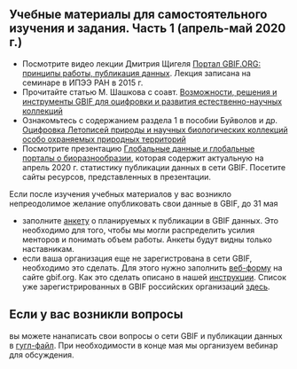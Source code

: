 ## Учебные материалы для самостоятельного изучения и задания.  Часть 1 (апрель-май 2020 г.)

* Посмотрите видео лекции Дмитрия Щигеля [Портал GBIF.ORG: принципы работы, публикация данных](https://vimeo.com/151293453). 
Лекция записана на семинаре в ИПЭЭ РАН в 2015 г.
* Прочитайте статью М. Шашкова с соавт.  [Возможности, решения и инструменты GBIF для оцифровки и развития естественно-научных коллекций](http://gbif.ru/files/papers/Shashkov_et_al_2018.pdf)
* Ознакомьтесь с содержанием раздела 1 в пособии Буйволов и др.   [Оцифровка Летописей природы и научных биологических коллекций особо охраняемых природных территорий](https://pt-zapovednik.ru/wp-content/uploads/2019/11/GBIF-CookBOOK-for-protected-areas-Ver-1.0.pdf)
* Посмотрите презентацию [Глобальные данные и глобальные порталы о биоразнообразии](http://gbif.ru/files/presentations/2020_Ekaterinburg_Presentation1.pdf), которая содержит актуальную на апрель 2020 г. статистику публикации данных в сети GBIF. Посетите сайты ресурсов, представленных в презентации.

Если после изучения учебных материалов у вас возникло непреодолимое желание опубликовать свои данные в GBIF, до 31 мая 

* заполните [анкету](https://docs.google.com/forms/d/e/1FAIpQLScbUWv1Mgqy8hgBouAbiDUzqR0uTMtikM9cj3mBmWgoeU8DhA/viewform)  о планируемых к публикации в GBIF данных. Это необходимо для того, чтобы мы могли распределить усилия менторов и понимать объем работы. Анкеты будут видны только наставникам.
* если ваша организация еще не зарегистрована в сети GBIF, необходимо это сделать. Для этого нужно заполнить [веб-форму](https://www.gbif.org/become-a-publisher) на сайте gbif.org. Как это сделать описано в нашей [инструкции](http://gbif.ru/files/manuals/GBIF_endorsement.pdf). Список уже зарегистрированных в GBIF российских организаций [здесь](https://www.gbif.org/publisher/search?country=RU).

## Если у вас возникли вопросы
вы можете нанаписать свои вопросы о сети GBIF и публикации данных в [гугл-файл](https://docs.google.com/document/d/1ag6MBrU5p_3nfcPq-ZtOuiO9McPfpkkmi8YxwtKApY4/edit?usp=sharing). При необходимости в конце мая мы организуем вебинар для обсуждения.
